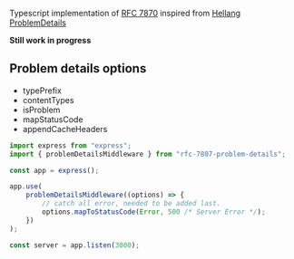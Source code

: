 Typescript implementation of [RFC 7870](https://datatracker.ietf.org/doc/html/rfc7807)
inspired from [Hellang ProblemDetails](https://www.nuget.org/packages/Hellang.Middleware.ProblemDetails)

**Still work in progress**

## Problem details options

- typePrefix
- contentTypes
- isProblem
- mapStatusCode
- appendCacheHeaders

```typescript
import express from "express";
import { problemDetailsMiddleware } from "rfc-7807-problem-details";

const app = express();

app.use(
	problemDetailsMiddleware((options) => {
		// catch all error, needed to be added last.
		options.mapToStatusCode(Error, 500 /* Server Error */);
	})
);

const server = app.listen(3000);
```
